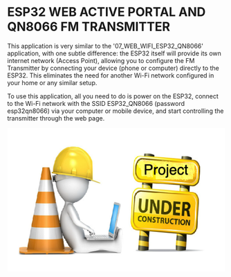 # ESP32 WEB ACTIVE PORTAL AND QN8066 FM TRANSMITTER

This application is very similar to the '07_WEB_WIFI_ESP32_QN8066' application, with one subtle difference: the ESP32 itself will provide its own internet network (Access Point), allowing you to configure the FM Transmitter by connecting your device (phone or computer) directly to the ESP32. This eliminates the need for another Wi-Fi network configured in your home or any similar setup.

To use this application, all you need to do is power on the ESP32, connect to the Wi-Fi network with the SSID ESP32_QN8066 (password esp32qn8066) via your computer or mobile device, and start controlling the transmitter through the web page.

![UNDER CONSTRUCTION...](../../extras/images/under_construction.png)

